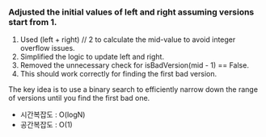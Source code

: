 ### Adjusted the initial values of left and right assuming versions start from 1.
1. Used (left + right) // 2 to calculate the mid-value to avoid integer overflow issues.
2. Simplified the logic to update left and right.
3. Removed the unnecessary check for isBadVersion(mid - 1) == False.
4. This should work correctly for finding the first bad version.

The key idea is to use a binary search to efficiently narrow down the range of versions until you find the first bad one.​


* 시간복잡도 : O(logN)
* 공간복잡도 : O(1)
